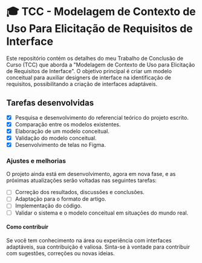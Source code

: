 # 🎓 TCC - Modelagem de Contexto de Uso Para Elicitação de Requisitos de Interface

Este repositório contém os detalhes do meu Trabalho de Conclusão de Curso (TCC) que aborda a "Modelagem de Contexto de Uso para Elicitação de Requisitos de Interface". O objetivo principal é criar um modelo conceitual para auxiliar designers de interface na identificação de requisitos, possibilitando a criação de interfaces adaptáveis.

## Tarefas desenvolvidas

- [x] Pesquisa e desenvolvimento do referencial teórico do projeto escrito.
- [x] Comparação entre os modelos existentes.
- [x] Elaboração de um modelo conceitual.
- [x] Validação do modelo conceitual.
- [x] Desenvolvimento de telas no Figma.
      
### Ajustes e melhorias

O projeto ainda está em desenvolvimento, agora em nova fase, e as próximas atualizações serão voltadas nas seguintes tarefas:

- [ ] Correção dos resultados, discussões e conclusões.
- [ ] Adaptação para o formato de artigo.
- [ ] Implementação do código.
- [ ] Validar o sistema e o modelo conceitual em situações do mundo real.

#### Como contribuir

Se você tem conhecimento na área ou experiência com interfaces adaptáveis, sua contribuição é valiosa. Sinta-se à vontade para contribuir com sugestões, correções ou novas ideias. 
